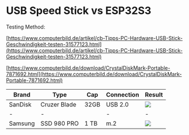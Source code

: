 # USB Speed Stick vs ESP32S3

Testing Method:

[https://www.computerbild.de/artikel/cb-Tipps-PC-Hardware-USB-Stick-Geschwindigkeit-testen-31577123.html](https://www.computerbild.de/artikel/cb-Tipps-PC-Hardware-USB-Stick-Geschwindigkeit-testen-31577123.html)

[https://www.computerbild.de/download/CrystalDiskMark-Portable-7871692.html](https://www.computerbild.de/download/CrystalDiskMark-Portable-7871692.html)

| Brand | Type | Cap | Connection | Result |
| --- | --- | --- | --- | --- |
| SanDisk | Cruzer Blade | 32GB | USB 2.0 | ![](https://user-images.githubusercontent.com/69573151/217361551-c1eeb290-a683-4d8e-937c-d75ce4a8fdfb.png) |
| \- | \- |   | \- | \- |
| Samsung | SSD 980 PRO | 1 TB | m.2 | ![](https://user-images.githubusercontent.com/69573151/217362259-0c7982dc-f856-4b81-9f7e-5c7207410287.png) |

